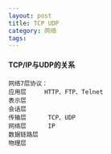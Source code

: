 ```yaml
---
layout: post
title: TCP UDP 
category: 网络 
tags: 
---
```



#### TCP/IP与UDP的关系

    网络7层协议：
    应用层     HTTP、FTP、Telnet
    表示层
    会话层
    传输层      TCP、UDP
    网络层      IP
    数据链路层
    物理层



